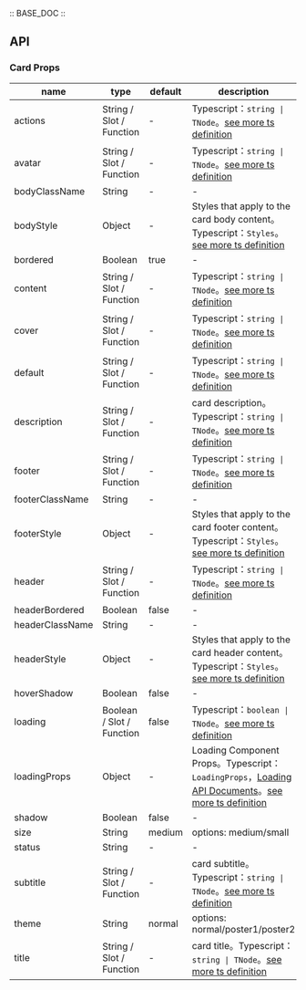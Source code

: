 :: BASE_DOC ::

## API

### Card Props

name | type | default | description | required
-- | -- | -- | -- | --
actions | String / Slot / Function | - | Typescript：`string \| TNode`。[see more ts definition](https://github.com/Tencent/tdesign-vue-next/blob/develop/packages/components/common.ts) | N
avatar | String / Slot / Function | - | Typescript：`string \| TNode`。[see more ts definition](https://github.com/Tencent/tdesign-vue-next/blob/develop/packages/components/common.ts) | N
bodyClassName | String | - | \- | N
bodyStyle | Object | - | Styles that apply to the card body content。Typescript：`Styles`。[see more ts definition](https://github.com/Tencent/tdesign-vue-next/blob/develop/packages/components/common.ts) | N
bordered | Boolean | true | \- | N
content | String / Slot / Function | - | Typescript：`string \| TNode`。[see more ts definition](https://github.com/Tencent/tdesign-vue-next/blob/develop/packages/components/common.ts) | N
cover | String / Slot / Function | - | Typescript：`string \| TNode`。[see more ts definition](https://github.com/Tencent/tdesign-vue-next/blob/develop/packages/components/common.ts) | N
default | String / Slot / Function | - | Typescript：`string \| TNode`。[see more ts definition](https://github.com/Tencent/tdesign-vue-next/blob/develop/packages/components/common.ts) | N
description | String / Slot / Function | - | card description。Typescript：`string \| TNode`。[see more ts definition](https://github.com/Tencent/tdesign-vue-next/blob/develop/packages/components/common.ts) | N
footer | String / Slot / Function | - | Typescript：`string \| TNode`。[see more ts definition](https://github.com/Tencent/tdesign-vue-next/blob/develop/packages/components/common.ts) | N
footerClassName | String | - | \- | N
footerStyle | Object | - | Styles that apply to the card footer content。Typescript：`Styles`。[see more ts definition](https://github.com/Tencent/tdesign-vue-next/blob/develop/packages/components/common.ts) | N
header | String / Slot / Function | - | Typescript：`string \| TNode`。[see more ts definition](https://github.com/Tencent/tdesign-vue-next/blob/develop/packages/components/common.ts) | N
headerBordered | Boolean | false | \- | N
headerClassName | String | - | \- | N
headerStyle | Object | - | Styles that apply to the card header content。Typescript：`Styles`。[see more ts definition](https://github.com/Tencent/tdesign-vue-next/blob/develop/packages/components/common.ts) | N
hoverShadow | Boolean | false | \- | N
loading | Boolean / Slot / Function | false | Typescript：`boolean \| TNode`。[see more ts definition](https://github.com/Tencent/tdesign-vue-next/blob/develop/packages/components/common.ts) | N
loadingProps | Object | - | Loading Component Props。Typescript：`LoadingProps`，[Loading API Documents](./loading?tab=api)。[see more ts definition](https://github.com/Tencent/tdesign-vue-next/blob/develop/packages/components/card/type.ts) | N
shadow | Boolean | false | \- | N
size | String | medium | options: medium/small | N
status | String | - | \- | N
subtitle | String / Slot / Function | - | card subtitle。Typescript：`string \| TNode`。[see more ts definition](https://github.com/Tencent/tdesign-vue-next/blob/develop/packages/components/common.ts) | N
theme | String | normal | options: normal/poster1/poster2 | N
title | String / Slot / Function | - | card title。Typescript：`string \| TNode`。[see more ts definition](https://github.com/Tencent/tdesign-vue-next/blob/develop/packages/components/common.ts) | N
